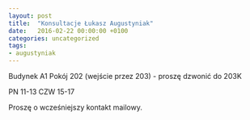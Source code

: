 ```yaml
---
layout: post
title:  "Konsultacje Łukasz Augustyniak"
date:   2016-02-22 00:00:00 +0100
categories: uncategorized
tags:
- augustyniak
---
```


Budynek A1 
Pokój 202 (wejście przez 203) - proszę dzwonić do 203K

PN 11-13
CZW 15-17

Proszę o wcześniejszy kontakt mailowy.
